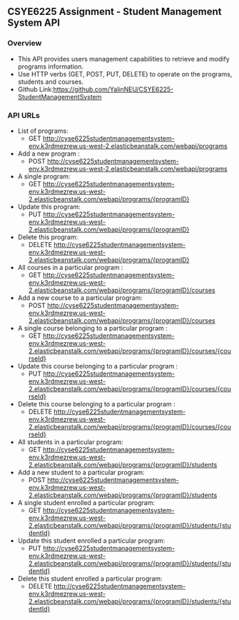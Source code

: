 ## CSYE6225 Assignment - Student Management System API

### Overview
* This API provides users management capabilities to retrieve and modify programs information.
* Use HTTP verbs (GET, POST, PUT, DELETE) to operate on the programs, students and courses.
* Github Link:https://github.com/YalinNEU/CSYE6225-StudentManagementSystem

### API URLs
* List of programs:
    * GET http://cyse6225studentmanagementsystem-env.k3rdmezrew.us-west-2.elasticbeanstalk.com/webapi/programs
* Add a new program : 
    * POST http://cyse6225studentmanagementsystem-env.k3rdmezrew.us-west-2.elasticbeanstalk.com/webapi/programs
* A single program:
    * GET http://cyse6225studentmanagementsystem-env.k3rdmezrew.us-west-2.elasticbeanstalk.com/webapi/programs/{programID}
* Update this program:
    * PUT http://cyse6225studentmanagementsystem-env.k3rdmezrew.us-west-2.elasticbeanstalk.com/webapi/programs/{programID}
* Delete this program:
    * DELETE http://cyse6225studentmanagementsystem-env.k3rdmezrew.us-west-2.elasticbeanstalk.com/webapi/programs/{programID}
* All courses in a particular program :
    * GET http://cyse6225studentmanagementsystem-env.k3rdmezrew.us-west-2.elasticbeanstalk.com/webapi/programs/{programID}/courses
* Add a new course to a particular program:
    * POST http://cyse6225studentmanagementsystem-env.k3rdmezrew.us-west-2.elasticbeanstalk.com/webapi/programs/{programID}/courses
* A single course belonging to a particular program :
    * GET http://cyse6225studentmanagementsystem-env.k3rdmezrew.us-west-2.elasticbeanstalk.com/webapi/programs/{programID}/courses/{courseId}
* Update this course belonging to a particular program :
    * PUT http://cyse6225studentmanagementsystem-env.k3rdmezrew.us-west-2.elasticbeanstalk.com/webapi/programs/{programID}/courses/{courseId}
* Delete this course belonging to a particular program :
    * DELETE http://cyse6225studentmanagementsystem-env.k3rdmezrew.us-west-2.elasticbeanstalk.com/webapi/programs/{programID}/courses/{courseId}
* All students in a particular program:
    * GET http://cyse6225studentmanagementsystem-env.k3rdmezrew.us-west-2.elasticbeanstalk.com/webapi/programs/{programID}/students
* Add a new student to a particular program:
    * POST http://cyse6225studentmanagementsystem-env.k3rdmezrew.us-west-2.elasticbeanstalk.com/webapi/programs/{programID}/students
* A single student enrolled a particular program:
    * GET http://cyse6225studentmanagementsystem-env.k3rdmezrew.us-west-2.elasticbeanstalk.com/webapi/programs/{programID}/students/{studentId}
* Update this student enrolled a particular program:
    * PUT http://cyse6225studentmanagementsystem-env.k3rdmezrew.us-west-2.elasticbeanstalk.com/webapi/programs/{programID}/students/{studentId}
* Delete this student enrolled a particular program:
    * DELETE http://cyse6225studentmanagementsystem-env.k3rdmezrew.us-west-2.elasticbeanstalk.com/webapi/programs/{programID}/students/{studentId}